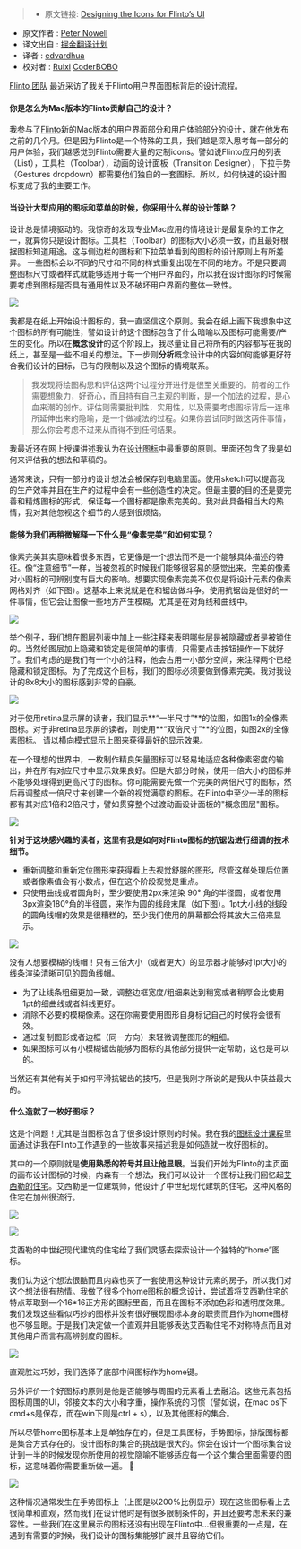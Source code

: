 > * 原文链接: [Designing the Icons for Flinto’s UI](https://medium.com/flinto-software/designing-the-icons-for-flinto-s-ui-ddd9e5788cce#.yr5asvf9c)
* 原文作者 : [Peter Nowell](https://medium.com/@pnowelldesign)
* 译文出自 : [掘金翻译计划](https://github.com/xitu/gold-miner)
* 译者 : [edvardhua](https://github.com/edvardHua)
* 校对者 : [Ruixi](https://github.com/Ruixi) [CoderBOBO](https://github.com/CoderBOBO)

[Flinto 团队](https://www.flinto.com/mac) 最近采访了我关于Flinto用户界面图标背后的设计流程。

#### 你是怎么为Mac版本的Flinto贡献自己的设计？

我参与了[Flinto](https://www.flinto.com/mac)新的Mac版本的用户界面部分和用户体验部分的设计，就在他发布之前的几个月。但是因为Flinto是一个特殊的工具，我们越是深入思考每一部分的用户体验，我们越感觉到Flinto需要大量的定制icons。譬如说Flinto应用的列表（List），工具栏（Toolbar），动画的设计面板（Transition Designer），下拉手势（Gestures dropdown）都需要他们独自的一套图标。所以，如何快速的设计图标变成了我的主要工作。

#### 当设计大型应用的图标和菜单的时候，你采用什么样的设计策略？

设计总是情境驱动的。我惊奇的发现专业Mac应用的情境设计是最复杂的工作之一，就算你只是设计图标。工具栏（Toolbar）的图标大小必须一致，而且最好根据图标知道用途。这与侧边栏的图标和下拉菜单看到的图标的设计原则上有所差异。 一些图标会以不同的尺寸和不同的样式重复出现在不同的地方。不是只要调整图标尺寸或者样式就能够适用于每一个用户界面的，所以我在设计图标的时候需要考虑到图标是否具有通用性以及不破坏用户界面的整体一致性。

![](https://cdn-images-1.medium.com/max/600/1*ttfWxwTTFE_Jy0yJhYwtPQ.jpeg)

我都是在纸上开始设计图标的，我一直坚信这个原则。我会在纸上画下我想象中这个图标的所有可能性，譬如设计的这个图标包含了什么暗喻以及图标可能需要/产生的变化。所以在**概念设计**的这个阶段上，我尽量让自己将所有的内容都写在我的纸上，甚至是一些不相关的想法。下一步则**分析**概念设计中的内容如何能够更好符合我们设计的目标，已有的限制以及这个图标的情境联系。

> 我发现将绘图构思和评估这两个过程分开进行是很至关重要的。前者的工作需要想象力，好奇心，而且持有自己主观的判断，是一个加法的过程，是心血来潮的创作。评估则需要批判性，实用性，以及需要考虑图标背后一连串所延伸出来的隐喻，是一个做减法的过程。如果你尝试同时做这两件事情，那么你会考虑不过来从而得不到任何结果。

我最近还在网上授课讲述我认为在[设计图标](http://shrsl.com/?~boxl)中最重要的原则。里面还包含了我是如何来评估我的想法和草稿的。

通常来说，只有一部分的设计想法会被保存到电脑里面。使用sketch可以提高我的生产效率并且在生产的过程中会有一些创造性的决定。但最主要的目的还是要完善和精炼图标的形式，保证每一个图标都是像素完美的。我对此具备相当大的热情，我对其他忽视这个细节的人感到很烦恼。

#### 能够为我们再稍微解释一下什么是“像素完美”和如何实现？

像素完美其实意味着很多东西，它更像是一个想法而不是一个能够具体描述的特征。像“注意细节”一样，当被忽视的时候我们能够很容易的感觉出来。完美的像素对小图标的可辨别度有巨大的影响。想要实现像素完美不仅仅是将设计元素的像素网格对齐（如下图）。这基本上来说就是在和锯齿做斗争。使用抗锯齿是很好的一件事情，但它会让图像一些地方产生模糊，尤其是在对角线和曲线中。

![](http://ww3.sinaimg.cn/large/a490147fjw1f2m0jk2o2kj20go0i4760.jpg)

举个例子，我们想在图层列表中加上一些注释来表明哪些层是被隐藏或者是被锁住的。当然给图层加上隐藏和锁定是很简单的事情，只需要点击按钮操作一下就好了。我们考虑的是我们有一个小的注释，他会占用一小部分空间，来注释两个已经隐藏和锁定图标。为了完成这个目标，我们的图标必须要做到像素完美。我对我设计的8x8大小的图标感到非常的自豪。

![](http://ww3.sinaimg.cn/large/a490147fjw1f2m0k0slikj20m807xjsz.jpg)

<figcaption>对于使用retina显示屏的读者，我们显示**“一半尺寸”**的位图，如图1x的全像素图标。对于非retina显示屏的读者，则使用**“双倍尺寸”**的位图，如图2x的全像素图标。 请以横向模式显示上图来获得最好的显示效果。</figcaption>

在一个理想的世界中，一枚制作精良矢量图标可以轻易地适应各种像素密度的输出，并在所有对应尺寸中显示效果良好。但是大部分时候，使用一倍大小的图标并不能够处理得到更高尺寸的图标。你可能需要先做一个完美的两倍尺寸的图标，然后再调整成一倍尺寸来创建一个新的视觉满意的图标。在Flinto中至少一半的图标都有其对应1倍和2倍尺寸，譬如贯穿整个过渡动画设计面板的"概念图层"图标。

![](http://ww4.sinaimg.cn/large/a490147fjw1f2m0ksytpgj20m808wq5a.jpg)

**针对于这块感兴趣的读者，这里有我是如何对Flinto图标的抗锯齿进行细调的技术细节。**

*  重新调整和重新定位图形来获得看上去视觉舒服的图形，尽管这样处理后位置或者像素值会有小数点，但在这个阶段视觉是重点。
*  只使用曲线或者圆角时，至少要使用2px来渲染 90° 角的半径圆，或者使用3px渲染180°角的半径圆，来作为圆的线段末尾（如下图）。1pt大小线的线段的圆角线帽的效果是很糟糕的，至少我们使用的屏幕都会将其放大三倍来显示。

![](http://ww4.sinaimg.cn/large/a490147fjw1f2m0lacz7xj20m80bmdha.jpg)

<figcaption>没有人想要模糊的线帽！只有三倍大小（或者更大）的显示器才能够对1pt大小的线条渲染清晰可见的圆角线帽。</figcaption>

*  为了让线条粗细更加一致，调整边框宽度/粗细来达到稍宽或者稍厚会比使用1pt的细曲线或者斜线更好。
*  消除不必要的模糊像素。这在你需要使用图形自身标记自己的时候将会很有效。
*  通过复制图形或者边框（同一方向）来轻微调整图形的粗细。
*  如果图标可以有小模糊锯齿能够为图标的其他部分提供一定帮助，这也是可以的。

当然还有其他有关于如何平滑抗锯齿的技巧，但是我刚才所说的是我从中获益最大的。

#### 什么造就了一枚好图标？

这是个问题！尤其是当图标包含了很多设计原则的时候。我在我的[图标设计课程](http://shrsl.com/?~boxl)里面通过讲我在Flinto工作遇到的一些故事来描述我是如何造就一枚好图标的。

其中的一个原则就是**使用熟悉的符号并且让他显眼**。当我们开始为Flinto的主页面的画布设计图标的时候，内森有一个想法，我们可以设计一个图标让我们回忆起[艾西勒的住宅](http://www.sj33.cn/architecture/slsj/jiaju/201405/38754_3.html)。艾西勒是一位建筑师，他设计了中世纪现代建筑的住宅，这种风格的住宅在加州很流行。

![](http://ww1.sinaimg.cn/large/a490147fjw1f2m0mhofdpj20go0ci74z.jpg)

![](http://ww4.sinaimg.cn/large/a490147fjw1f2m0mwpmrbj20go0cimye.jpg)

<figcaption>艾西勒的中世纪现代建筑的住宅给了我们灵感去探索设计一个独特的“home”图标。</figcaption>

我们认为这个想法很酷而且内森也买了一套使用这种设计元素的房子，所以我们对这个想法很有热情。我做了很多个home图标的概念设计，尝试着将艾西勒住宅的特点萃取到一个16*16正方形的图标里面，而且在图标不添加色彩和透明度效果。我们发现这些看似巧妙的图标并没有很好展现图标本身的职责而且作为home图标也不够显眼。于是我们决定做一个直观并且能够表达艾西勒住宅不对称特点而且对其他用户而言有高辨别度的图标。

![](http://ww4.sinaimg.cn/large/a490147fjw1f2m0nda8s2j20m80ab0sx.jpg)

<figcaption>直观胜过巧妙，我们选择了底部中间图标作为home键。</figcaption>

另外评价一个好图标的原则是他是否能够与周围的元素看上去融洽。这些元素包括图标周围的UI，邻接文本的大小和字重，操作系统的习惯（譬如说，在mac os下cmd+s是保存，而在win下则是ctrl + s），以及其他图标的集合。

所以尽管home图标基本上是单独存在的，但是工具图标，手势图标，排版图标都是集合方式存在的。设计图标的集合的挑战是很大的。你会在设计一个图标集合设计到一半的时候发现你所使用的视觉隐喻不能够适应每一个这个集合里面需要的图标，这意味着你需要重新做一遍。 🙈

![](http://ww3.sinaimg.cn/large/a490147fjw1f2m0nupc7uj20m80283yh.jpg)

这种情况通常发生在手势图标上（上图是以200%比例显示）现在这些图标看上去很简单和直观，然而我们在设计他时是有很多限制条件的，并且还要考虑未来的兼容性。一些我们在这里展示的图标还没有出现在Flinto中...但很重要的一点是，在遇到有需要的时候，我们设计的图标集能够扩展并且容纳它们。